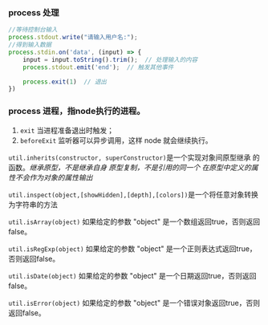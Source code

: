 ### process 处理
```js
//等待控制台输入
process.stdout.write("请输入用户名:");
//得到输入数据
process.stdin.on('data', (input) => {
    input = input.toString().trim();  // 处理输入的内容
    process.stdout.emit('end');  // 触发其他事件

    process.exit(1)  // 退出
})
```

### process 进程，指node执行的进程。
1. `exit` 当进程准备退出时触发；
2. `beforeExit`  监听器可以异步调用，这样 node 就会继续执行。

`util.inherits(constructor, superConstructor)`是一个实现对象间原型继承 的函数。*继承原型，不是继承自身* *原型复制，不是引用的同一个* *在原型中定义的属性不会作为对象的属性输出*

`util.inspect(object,[showHidden],[depth],[colors])`是一个将任意对象转换 为字符串的方法

`util.isArray(object)` 如果给定的参数 "object" 是一个数组返回true，否则返回false。

`util.isRegExp(object)` 如果给定的参数 "object" 是一个正则表达式返回true，否则返回false。

`util.isDate(object)` 如果给定的参数 "object" 是一个日期返回true，否则返回false。

`util.isError(object)` 如果给定的参数 "object" 是一个错误对象返回true，否则返回false。
